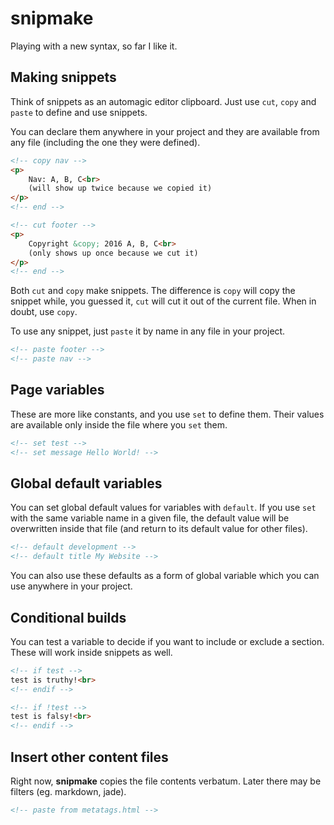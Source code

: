 

# snipmake

Playing with a new syntax, so far I like it.

## Making snippets

Think of snippets as an automagic editor clipboard. Just use `cut`, `copy` and `paste` to
define and use snippets.

You can declare them anywhere in your project and they are available from any file (including the one they were defined).

```html
<!-- copy nav -->
<p>
	Nav: A, B, C<br>
	(will show up twice because we copied it)
</p>
<!-- end -->

<!-- cut footer -->
<p>
	Copyright &copy; 2016 A, B, C<br>
	(only shows up once because we cut it)
</p>
<!-- end -->
```

Both `cut` and `copy` make snippets. The
difference is `copy` will copy the snippet while, you guessed it, 
`cut` will cut it out of the current file. When in doubt, use `copy`.

To use any snippet, just `paste` it by name in any file in your project.

```html
<!-- paste footer -->
<!-- paste nav -->
```

## Page variables

These are more like constants, and you use `set` to define them.
Their values are available only inside the file where you `set` them.

```html
<!-- set test -->
<!-- set message Hello World! -->
```

## Global default variables

You can set global default values for variables with `default`.
If you use `set` with the same variable name in a given file, the default value
will be overwritten inside that file (and return to its default value for other files).

```html
<!-- default development -->
<!-- default title My Website -->
```

You can also use these defaults as a form of global variable which you can use anywhere in your project.

## Conditional builds

You can test a variable to decide if you want to include or exclude
a section. These will work inside snippets as well.

```html
<!-- if test -->
test is truthy!<br>
<!-- endif -->

<!-- if !test -->
test is falsy!<br>
<!-- endif -->
```

## Insert other content files

Right now, **snipmake** copies the file contents verbatum. Later there may
be filters (eg. markdown, jade).

```html
<!-- paste from metatags.html -->
```


